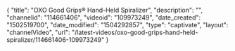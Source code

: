{
    "title": "OXO Good Grips&reg; Hand-Held Spiralizer",
    "description": "",
    "channelid": "114661406",
    "videoid": "109973249",
    "date_created": "1502519700",
    "date_modified": "1504292857",
    "type": "captivate",
    "layout": "channelVideo",
    "url": "\/latest-videos\/oxo-good-grips-hand-held-spiralizer\/114661406-109973249"
}